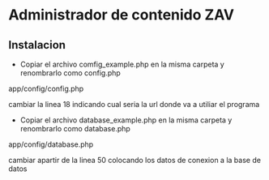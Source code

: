 Administrador de contenido ZAV
==============================


Instalacion
-----------

* Copiar el archivo comfig_example.php en la misma carpeta y renombrarlo como config.php

app/config/config.php

cambiar la linea 18 indicando cual seria la url donde va a utiliar el programa


* Copiar el archivo database_example.php en la misma carpeta y renombrarlo como database.php

app/config/database.php

cambiar apartir de la linea 50 colocando los datos de conexion a la base de datos